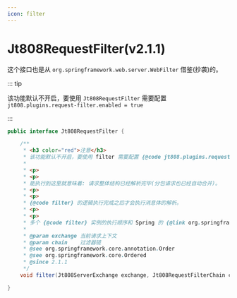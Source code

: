 ```yaml
---
icon: filter
---
```


# Jt808RequestFilter(v2.1.1)

这个接口也是从 `org.springframework.web.server.WebFilter` 借鉴(抄袭)的。

::: tip

该功能默认不开启，要使用 `Jt808RequestFilter` 需要配置 `jt808.plugins.request-filter.enabled = true`

:::

```java
public interface Jt808RequestFilter {

    /**
     * <h3 color="red">注意</h3>
     * 该功能默认不开启，要使用 filter 需要配置 {@code jt808.plugins.request-filter.enabled = true}
     *
     * <p>
     * <p>
     * 能执行到这里就意味着: 请求整体结构已经解析完毕(分包请求也已经自动合并)。
     * <p>
     * <p>
     * {@code filter} 的逻辑执行完成之后才会执行消息体的解析。
     * <p>
     * <p>
     * 多个 {@code filter} 实例的执行顺序和 Spring 的 {@link org.springframework.core.annotation.Order @Order} 和 {@link org.springframework.core.Ordered Ordered} 一致。
     *
     * @param exchange 当前请求上下文
     * @param chain    过滤器链
     * @see org.springframework.core.annotation.Order
     * @see org.springframework.core.Ordered
     * @since 2.1.1
     */
    void filter(Jt808ServerExchange exchange, Jt808RequestFilterChain chain);

}
```
